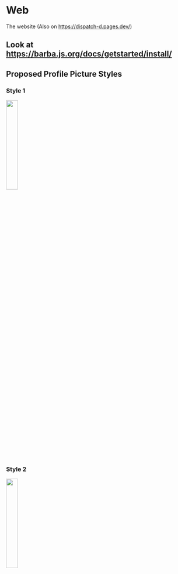 # Web
The website (Also on https://dispatch-d.pages.dev/)
## Look at https://barba.js.org/docs/getstarted/install/

## Proposed Profile Picture Styles
### Style 1
<img src="https://api.dicebear.com/9.x/glass/svg?seed=[Username]&radius=50&backgroundColor=4747eb,4762eb,477eeb,4799eb,47b4eb,47d0eb,47eb47,47eb62,47eb7e,47eb99,47ebb4,47ebd0,47ebeb,6247eb,62eb47,7e47eb,7eeb47,9947eb,99eb47,b447eb,b4eb47,d047eb,d0eb47,eb4747,eb4762,eb477e,eb4799,eb47d0,eb47eb,eb6247,eb7e47,eb9947,ebb447,ebd047,ebeb47,b6e3f4,c0aede,d1d4f9,ffd5dc,ffdfbf&backgroundType=gradientLinear&backgroundRotation=360,-360" style="width:25%; height:25%;"/>
<!--- https://api.dicebear.com/9.x/glass/svg?seed=[Username]&radius=50&backgroundColor=4747eb,4762eb,477eeb,4799eb,47b4eb,47d0eb,47eb47,47eb62,47eb7e,47eb99,47ebb4,47ebd0,47ebeb,6247eb,62eb47,7e47eb,7eeb47,9947eb,99eb47,b447eb,b4eb47,d047eb,d0eb47,eb4747,eb4762,eb477e,eb4799,eb47d0,eb47eb,eb6247,eb7e47,eb9947,ebb447,ebd047,ebeb47,b6e3f4,c0aede,d1d4f9,ffd5dc,ffdfbf&backgroundType=gradientLinear&backgroundRotation=360,-360 --->

### Style 2
<img src="https://api.dicebear.com/9.x/rings/svg?seed=[Username]&radius=50&backgroundType=gradientLinear&ringColor=4db6ac,81c784,9575cd,aed581,ba68c8,e57373,f06292,ff8a65,ffb74d,ffd54f,dce775,4dd0e1,7986cb&ringFive=full,half,quarter,eighth&ringFour=half,quarter,full,eighth&ringOne=half,quarter,full,eighth&ringThree=half,quarter,full,eighth&ringTwo=half,quarter,full,eighth&backgroundColor=c0aede,b6e3f4" style="width:25%; height:25%;"/>
<!--- https://api.dicebear.com/9.x/rings/svg?seed=[Username]&radius=50&backgroundType=gradientLinear&ringColor=4db6ac,81c784,9575cd,aed581,ba68c8,e57373,f06292,ff8a65,ffb74d,ffd54f,dce775,4dd0e1,7986cb&ringFive=full,half,quarter,eighth&ringFour=half,quarter,full,eighth&ringOne=half,quarter,full,eighth&ringThree=half,quarter,full,eighth&ringTwo=half,quarter,full,eighth&backgroundColor=c0aede,b6e3f4 --->
